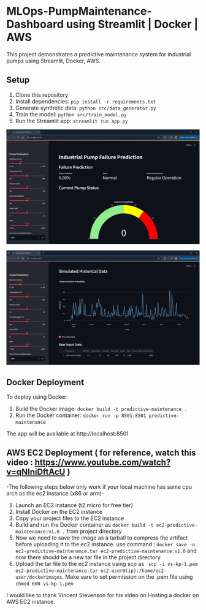 # MLOps-PumpMaintenance-Dashboard using Streamlit | Docker | AWS


This project demonstrates a predictive maintenance system for industrial pumps using Streamlit, Docker, AWS.

## Setup

1. Clone this repository
2. Install dependencies: `pip install -r requirements.txt`
3. Generate synthetic data: `python src/data_generator.py`
4. Train the model: `python src/train_model.py`
5. Run the Streamlit app: `streamlit run app.py`

![Deployment on LocalHost](images/SS_01.jpg)

![Deployment on LocalHost](images/SS_02.jpg)

## Docker Deployment

To deploy using Docker:

1. Build the Docker image: `docker build -t predictive-maintenance .`
2. Run the Docker container: `docker run -p 8501:8501 predictive-maintenance`

The app will be available at http://localhost:8501

## AWS EC2 Deployment ( for reference, watch this video : https://www.youtube.com/watch?v=qNIniDftAcU )
-The following steps below only work if your local machine has same cpu arch as the ec2 instance (x86 or arm)-

1. Launch an EC2 instance (t2.micro for free tier)
2. Install Docker on the EC2 instance
3. Copy your project files to the EC2 instance
4. Build and run the Docker container as `docker build -t ec2-predictive-maintenance:v1.0 .` from project directory
5. Now we need to save the image as a tarball to compress the artifact before uploading it to the ec2 instance.
   use command : `docker save -o ec2-predictive-maintenance.tar ec2-predictive-maintenance:v1.0` and now there should be a new tar file in the project directory.
6. Upload the tar file to the ec2 instance using scp as ` scp -i vs-kp-1.pem ec2-predictive-maintenance.tar ec2-user@(ip):/home/ec2-user/dockerimages`.
   Make sure to set permission on the .pem file using `chmod 600 vs-kp-1.pem`

I would like to thank Vincent Stevenson for his video on Hosting a docker on AWS EC2 instance.
